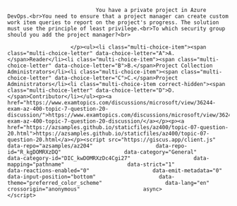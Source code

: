 <p class="card-text">
							
								You have a private project in Azure DevOps.<br>You need to ensure that a project manager can create custom work item queries to report on the project's progress. The solution must use the principle of least privilege.<br>To which security group should you add the project manager?<br>
							
						</p><ul><li class="multi-choice-item"><span class="multi-choice-letter" data-choice-letter="A">A.</span>Reader</li><li class="multi-choice-item"><span class="multi-choice-letter" data-choice-letter="B">B.</span>Project Collection Administrators</li><li class="multi-choice-item"><span class="multi-choice-letter" data-choice-letter="C">C.</span>Project Administrators</li><li class="multi-choice-item correct-hidden"><span class="multi-choice-letter" data-choice-letter="D">D.</span>Contributor</li></ul><p><a href="https://www.examtopics.com/discussions/microsoft/view/36244-exam-az-400-topic-7-question-20-discussion/">https://www.examtopics.com/discussions/microsoft/view/36244-exam-az-400-topic-7-question-20-discussion/</a></p><p><a href="https://azsamples.github.io/staticfiles/az400/topic-07-question-20.html">https://azsamples.github.io/staticfiles/az400/topic-07-question-20.html</a></p><script src="https://giscus.app/client.js"                    data-repo="azsamples/az204"                    data-repo-id="R_kgDOMRXzDQ"                    data-category="General"                    data-category-id="DIC_kwDOMRXzDc4Cgi27"                    data-mapping="pathname"                    data-strict="1"                    data-reactions-enabled="0"                    data-emit-metadata="0"                    data-input-position="bottom"                    data-theme="preferred_color_scheme"                    data-lang="en"                    crossorigin="anonymous"                    async>                    </script>